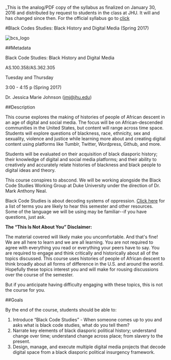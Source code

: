 
_This is the analog/PDF copy of the syllabus as finalized on January 30, 2016 and distributed by request to students in the class at JHU. It will and has changed since then. For the official syllabus go to [click](https://github.com/blackcodestudies/blkcodestudies/)


#Black Codes Studies: Black History and Digital Media (Spring 2017)

![bcs_logo](https://github.com/jmjafrx/blkcodestudies/blob/master/nontext/1482104424780.jpg) 

##Metadata

Black Code Studies: Black History and Digital Media

AS.100.358/AS.362.305

Tuesday and Thursday

3:00 - 4:15 p (Spring 2017)

Dr. Jessica Marie Johnson (jmj@jhu.edu)

##Description

This course explores the making of histories of people of African descent in an age of digital and social media. The focus will be on African-descended communities in the United States, but content will range across time space. Students will explore questions of blackness, race, ethnicity, sex and sexuality, violence and justice while learning more about and creating digital content using platforms like Tumblr, Twitter, Wordpress, Github, and more. 

Students will be evaluated on their acquisition of black diasporic history; their knowledge of digital and social media platforms; and their ability to creatively and accurately relate histories of blackness and black people to digital ideas and theory. 

This course conspires to abscond. We will be working alongside the Black Code Studies Working Group at Duke University under the direction of Dr. Mark Anthony Neal.

Black Code Studies is about decoding systems of oppression. [Click here](https://github.com/jmjafrx/blkcodestudies/blob/master/resources.md) for a list of terms you are likely to hear this semester and other resources. Some of the language we will be using may be familiar--if you have questions, just ask. 

**The “This Is Not About You” Disclaimer:**

The material covered will likely make you uncomfortable. And that's fine! We are all here to learn and we are all learning. You are not required to agree with everything you read or everything your peers have to say. You are required to engage and think critically and historically about all of the topics discussed. This course uses histories of people of African descent to think broadly about all forms of difference in the U.S. and around the world. Hopefully these topics interest you and will make for rousing discussions over the course of the semester.

But if you anticipate having difficulty engaging with these topics, this is not the course for you.



##Goals

By the end of the course, students should be able to:

1. Introduce “Black Code Studies” - When someone comes up to you and asks what is black code studies, what do you tell them?
2. Narrate key elements of black diasporic political history; understand change over time; understand change across place; from slavery to the present. 
3. Design, manage, and execute multiple digital media projects that decode digital space from a black diasporic political insurgency framework.  

